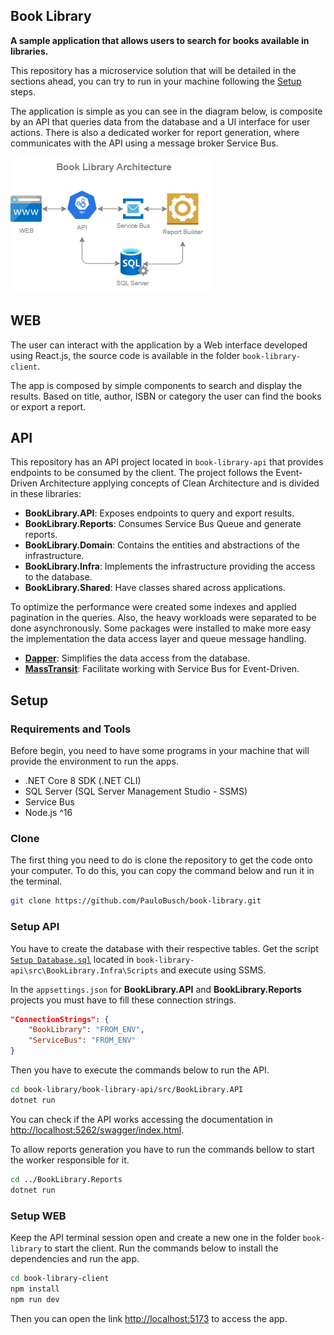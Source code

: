 ## Book Library

**A sample application that allows users to search for books available in libraries.**

This repository has a microservice solution that will be detailed in the sections ahead, you can try to run in your machine following the [Setup](#setup) steps.

The application is simple as you can see in the diagram below, is composite by an API that queries data from the database and a UI interface for user actions. There is also a dedicated worker for report generation, where communicates with the API using a message broker Service Bus.

![Architecture Diagram](diagrams/architecture-diagram.drawio.png)

## WEB
The user can interact with the application by a Web interface developed using React.js, the source code is available in the folder `book-library-client`.

The app is composed by simple components to search and display the results. Based on title, author, ISBN or category the user can find the books or export a report. 

## API
This repository has an API project located in `book-library-api` that provides endpoints to be consumed by the client. The project follows the Event-Driven Architecture applying concepts of Clean Architecture and is divided in these libraries:
 * **BookLibrary.API**: Exposes endpoints to query and export results.
 * **BookLibrary.Reports**: Consumes Service Bus Queue and generate reports.
 * **BookLibrary.Domain**: Contains the entities and abstractions of the infrastructure.
 * **BookLibrary.Infra**: Implements the infrastructure providing the access to the database.
 * **BookLibrary.Shared**: Have classes shared across applications.

To optimize the performance were created some indexes and applied pagination in the queries. Also, the heavy workloads were separated to be done asynchronously. Some packages were installed to make more easy the implementation the data access layer and queue message handling.
 * **[Dapper](https://www.learndapper.com)**: Simplifies the data access from the database. 
 * **[MassTransit](https://masstransit.io)**: Facilitate working with Service Bus for Event-Driven.

## Setup
### Requirements and Tools
Before begin, you need to have some programs in your machine that will provide the environment to run the apps.
 * .NET Core 8 SDK (.NET CLI)
 * SQL Server (SQL Server Management Studio - SSMS)
 * Service Bus
 * Node.js ^16

### Clone
The first thing you need to do is clone the repository to get the code onto your computer. To do this, you can copy the command below and run it in the terminal.
``` bash
git clone https://github.com/PauloBusch/book-library.git
```

### Setup API
You have to create the database with their respective tables. Get the script [`Setup Database.sql`](book-library-api/src/BookLibrary.Infra/Scripts/Setup%20Database.sql) located in `book-library-api\src\BookLibrary.Infra\Scripts` and execute using SSMS.

In the `appsettings.json` for **BookLibrary.API** and **BookLibrary.Reports** projects you must have to fill these connection strings.
``` json
"ConnectionStrings": {
    "BookLibrary": "FROM_ENV",
    "ServiceBus": "FROM_ENV"
}
```

Then you have to execute the commands below to run the API.
``` bash
cd book-library/book-library-api/src/BookLibrary.API
dotnet run
```

You can check if the API works accessing the documentation in [http://localhost:5262/swagger/index.html](http://localhost:5262/swagger/index.html).

To allow reports generation you have to run the commands bellow to start the worker responsible for it.
``` bash
cd ../BookLibrary.Reports
dotnet run
```

### Setup WEB
Keep the API terminal session open and create a new one in the folder `book-library` to start the client. Run the commands below to install the dependencies and run the app.
``` bash
cd book-library-client
npm install
npm run dev
```

Then you can open the link [http://localhost:5173](http://localhost:5173) to access the app.
